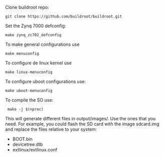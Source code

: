 Clone buildroot repo:
```plaintext
git clone https://github.com/buildroot/buildroot.git
```
Set the Zynq 7000 defconfig:
```plaintext
make zynq_zc702_defconfig
```
To make general configurations use
```plaintext
make menuconfig
```
To configure de linux kernel use
```plaintext
make linux-menuconfig
```
To configure uboot configurations use:
```plaintext
make uboot-menuconfig
```
To compile the SO use:
```plaintext
 make -j $(nproc)
```
This will generate different files in output/images/. Use the ones that you need. For example, you could flash the SD card with the image sdcard.img and replace the files relative to your system:
 - BOOT.bin
 - devicetree.dtb
 - extlinux/extlinux.conf
